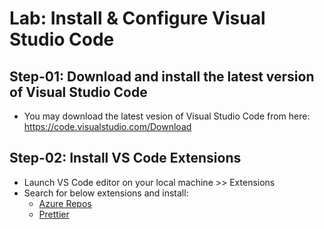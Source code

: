 # Lab: Install & Configure Visual Studio Code

## Step-01: Download and install the latest version of Visual Studio Code

- You may download the latest vesion of Visual Studio Code from here: https://code.visualstudio.com/Download

## Step-02: Install VS Code Extensions

- Launch VS Code editor on your local machine >> Extensions
- Search for below extensions and install:
  - [Azure Repos](https://marketplace.visualstudio.com/items?itemName=ms-vscode.azure-repos)
  - [Prettier](https://marketplace.visualstudio.com/items?itemName=esbenp.prettier-vscode)
